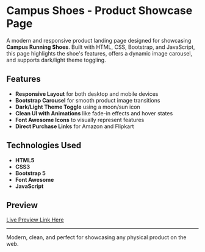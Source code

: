 # Campus Shoes - Product Showcase Page

A modern and responsive product landing page designed for showcasing **Campus Running Shoes**. Built with HTML, CSS, Bootstrap, and JavaScript, this page highlights the shoe's features, offers a dynamic image carousel, and supports dark/light theme toggling.

## Features

- **Responsive Layout** for both desktop and mobile devices  
- **Bootstrap Carousel** for smooth product image transitions  
- **Dark/Light Theme Toggle** using a moon/sun icon  
- **Clean UI with Animations** like fade-in effects and hover states  
- **Font Awesome Icons** to visually represent features  
- **Direct Purchase Links** for Amazon and Flipkart  

## Technologies Used

- **HTML5**
- **CSS3**
- **Bootstrap 5**
- **Font Awesome**
- **JavaScript**

## Preview

[Live Preview Link Here](https://singhaniket24.github.io/shoesadv/shoesadv.html)

---

Modern, clean, and perfect for showcasing any physical product on the web.